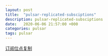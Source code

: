 ```yaml
---
layout: post
title:  "pulsar-replicated-subsciptions"
description: pulsar-replicated-subsciptions
date:   2020-06-06 21:57:00 +000
categories: pulsar
tags: pulsar
---
```


[订阅位点复制](https://github.com/apache/pulsar/wiki/PIP-33%3A-Replicated-subscriptions)

